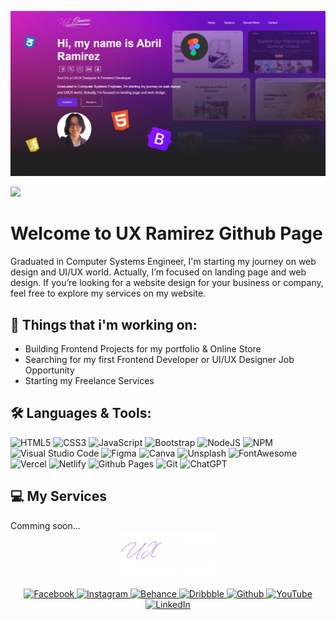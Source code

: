 [![UX Ramirez](/banner.png)](https://www.uxramirez.com)

![](https://komarev.com/ghpvc/?username=UX-Ramirez&color=blueviolet&style=for-the-badge&abbreviated=true)

# Welcome to UX Ramirez Github Page
Graduated in Computer Systems Engineer, I'm starting my journey on web design and UI/UX world. Actually, I’m focused on landing page and web design.
If you’re looking for a website design for your business or company, feel free to explore my services on my website.

<h2>💪 Things that i'm working on:</h2>
<ul>
  <li>Building Frontend Projects for my portfolio & Online Store</li>
  <li>Searching for my first Frontend Developer or UI/UX Designer Job Opportunity</li>
  <li>Starting my Freelance Services</li>
</ul>

<h2>🛠️ Languages & Tools:</h2>

![HTML5](https://img.shields.io/badge/html5-%23E34F26.svg?style=for-the-badge&logo=html5&logoColor=white) ![CSS3](https://img.shields.io/badge/css3-%231572B6.svg?style=for-the-badge&logo=css3&logoColor=white) ![JavaScript](https://img.shields.io/badge/javascript-%23323330.svg?style=for-the-badge&logo=javascript&logoColor=%23F7DF1E) ![Bootstrap](https://img.shields.io/badge/bootstrap-%238511FA.svg?style=for-the-badge&logo=bootstrap&logoColor=white) ![NodeJS](https://img.shields.io/badge/Node%20js-339933?style=for-the-badge&logo=nodedotjs&logoColor=white) ![NPM](https://img.shields.io/badge/npm-CB3837?style=for-the-badge&logo=npm&logoColor=white) ![Visual Studio Code](https://img.shields.io/badge/VSCode-0078D4?style=for-the-badge&logo=visual%20studio%20code&logoColor=white)
![Figma](https://img.shields.io/badge/figma-%23F24E1E.svg?style=for-the-badge&logo=figma&logoColor=white) ![Canva](https://img.shields.io/badge/Canva-%2300C4CC.svg?&style=for-the-badge&logo=Canva&logoColor=white) ![Unsplash](https://img.shields.io/badge/Unsplash-000000?style=for-the-badge&logo=Unsplash&logoColor=white) ![FontAwesome](https://img.shields.io/badge/Font_Awesome-339AF0?style=for-the-badge&logo=fontawesome&logoColor=white) ![Vercel](https://img.shields.io/badge/Vercel-000000?style=for-the-badge&logo=vercel&logoColor=white) ![Netlify](https://img.shields.io/badge/Netlify-00C7B7?style=for-the-badge&logo=netlify&logoColor=white) ![Github Pages](https://img.shields.io/badge/GitHub%20Pages-222222?style=for-the-badge&logo=GitHub%20Pages&logoColor=white) ![Git](https://img.shields.io/badge/GIT-E44C30?style=for-the-badge&logo=git&logoColor=white) ![ChatGPT](https://img.shields.io/badge/ChatGPT-74aa9c?style=for-the-badge&logo=openai&logoColor=white)


<h2>💻 My Services</h2>
Comming soon...
<!-- <div align="center">
  <img src="/service1.png" alt="Service 2" width="49%">
  <img src="/service2.png" alt="Service 2" width="49%">
</div>
<div align="center">
  <img src="/service3.png" alt="Service 3" width="49%">
</div> -->

<br>
<div align="center">
  <a href="https://www.uxramirez.com" target="_blank">
    <img src="/uxRamirezLogo.png" alt="UX Ramirez" width="30%">
  </a>
  <br><br>
  <a href="https://www.facebook.com/uxramirez/" target="_blank">
    <img src="https://img.shields.io/badge/Facebook-1877F2?style=for-the-badge&logo=facebook&logoColor=white" alt="Facebook">
  </a>
  <a href="https://www.instagram.com/ux_ramirez/" target="_blank">
    <img src="https://img.shields.io/badge/Instagram-E4405F?style=for-the-badge&logo=instagram&logoColor=white" alt="Instagram">
  </a>
  <a href="https://www.behance.net/ux_ramirez" target="_blank">
    <img src="https://img.shields.io/badge/Behance-0054F7?style=for-the-badge&logo=behance&logoColor=white" alt="Behance">
  </a>
  <a href="https://dribbble.com/ux_ramirez" target="_blank">
    <img src="https://img.shields.io/badge/Dribbble-EA4C89?style=for-the-badge&logo=dribbble&logoColor=white" alt="Dribbble">
  </a>
  <a href="https://github.com/UX-Ramirez" target="_blank">
    <img src="https://img.shields.io/badge/GitHub-100000?style=for-the-badge&logo=github&logoColor=white" alt="Github">
  </a>
  <a href="www.youtube.com/@ux_ramirez" target="_blank">
    <img src="https://img.shields.io/badge/YouTube-FF0000?style=for-the-badge&logo=youtube&logoColor=white" alt="YouTube">
  </a>
  <a href="https://www.linkedin.com/in/abril-ramirez-flores-71a26b275/" target="_blank">
    <img src="https://img.shields.io/badge/LinkedIn-0077B5?style=for-the-badge&logo=linkedin&logoColor=white" alt="LinkedIn">
  </a>
<div>
